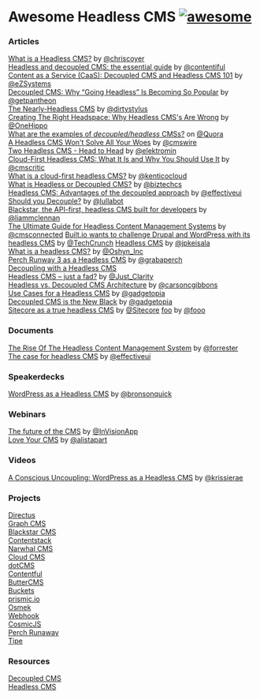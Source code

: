 # Awesome Headless CMS [![awesome](https://cdn.rawgit.com/sindresorhus/awesome/master/media/badge.svg)](https://github.com/sindresorhus/awesome)

### Articles

[What is a Headless CMS?](https://css-tricks.com/what-is-a-headless-cms/) by [@chriscoyer](https://github.com/chriscoyier)  
[Headless and decoupled CMS: the essential guide](https://www.contentful.com/r/knowledgebase/headless-and-decoupled-cms/) by [@contentiful](https://github.com/contentful)  
[Content as a Service (CaaS): Decoupled CMS and Headless CMS 101](https://ez.no/Blog/Content-as-a-Service-CaaS-Decoupled-CMS-and-Headless-CMS-101) by [@eZSystems](https://twitter.com/ezsystems)  
[Decoupled CMS: Why “Going Headless” Is Becoming So Popular](https://pantheon.io/decoupled-cms) by [@getpantheon](https://twitter.com/getpantheon)  
[The Nearly-Headless CMS](https://alistapart.com/column/nearly-headless-cms) by [@dirtystylus](https://twitter.com/dirtystylus)  
[Creating The Right Headspace: Why Headless CMS's Are Wrong](https://www.onehippo.com/en/resources/blogs/2016/2/why-headless-cms-is-wrong.html) by [@OneHippo](https://twitter.com/onehippo)  
[What are the examples of *decoupled/headless* CMSs?](https://www.quora.com/What-are-the-examples-of-*decoupled-headless*-CMSs) on [@Quora](https://twitter.com/Quora)  
[A Headless CMS Won't Solve All Your Woes](http://www.cmswire.com/web-cms/a-headless-cms-wont-solve-all-your-woes/) by [@cmswire](https://twitter.com/CMSWire)  
[Two Headless CMS - Head to Head](https://medium.com/apegroup-texts/two-headless-cms-head-to-head-94ea26b0b80f#.cocaed99l) by [@elektromin](https://twitter.com/elektromin)  
[Cloud-First Headless CMS: What It Is and Why You Should Use It](https://www.cmscritic.com/cloud-first-headless-cms-what-it-is-and-why-you-should-use-it/) by [@cmscritic](https://twitter.com/cmscritic)  
[What is a cloud-first headless CMS?](https://kenticocloud.com/blog/what-is-headless-cms) by [@kenticocloud](https://twitter.com/kenticocloud)  
[What is Headless or Decoupled CMS?](https://www.biztechcs.com/blog/what-headless-decoupled-cms/) by [@biztechcs](https://twitter.com/biztechcs)  
[Headless CMS: Advantages of the decoupled approach](http://www.effectiveui.com/blog/2016/11/14/headless-cms-advantages-decoupled-approach/) by [@effectiveui](https://twitter.com/effectiveui/)  
[Should you Decouple?](https://www.lullabot.com/articles/should-you-decouple) by [@lullabot](https://twitter.com/lullabot)  
[Blackstar, the API-first, headless CMS built for developers](http://withouttheloop.com/articles/2016-04-27-headless-cms/) by [@liammclennan](https://twitter.com/liammclennan)  
[The Ultimate Guide for Headless Content Management Systems](http://www.cms-connected.com/News-Archive/December-2016/The-Ultimate-Guide-for-Headless-Content-Management) by [@cmsconnected](https://twitter.com/cmsconnected)
[Built.io wants to challenge Drupal and WordPress with its headless CMS](https://techcrunch.com/2016/03/10/built-io-wants-to-challenge-drupal-and-wordpress-with-its-headless-cms/) by [@TechCrunch](https://twitter.com/techcrunch)
[Headless CMS](https://www.jpkeisala.com/headless-cms/) by [@jpkeisala](https://twitter.com/jpkeisala)  
[What is a headless CMS?](http://www.oshyn.com/Blogs/2016/december/Headless-CMS) by [@Oshyn_Inc](https://twitter.com/Oshyn_Inc)  
[Perch Runway 3 as a Headless CMS](https://grabaperch.com/blog/archive/perch-runway-3-as-a-headless-cms) by [@grabaperch](https://twitter.com/grabaperch)  
[Decoupling with a Headless CMS](http://symfony-cms.net/decoupling-headless-cms)  
[Headless CMS – just a fad?](http://www.digitalclaritygroup.com/headless-cms/) by [@Just_Clarity](https://twitter.com/Just_Clarity)  
[Headless vs. Decoupled CMS Architecture](https://hackernoon.com/headless-vs-decoupled-cms-architecture-e240838fbc99) by [@carsoncgibbons](https://twitter.com/carsoncgibbons)  
[Use Cases for a Headless CMS](http://gadgetopia.com/post/9743) by [@gadgetopia](https://twitter.com/gadgetopia/)  
[Decoupled CMS is the New Black](http://gadgetopia.com/post/7330) by [@gadgetopia](https://twitter.com/gadgetopia/)  
[Sitecore as a true headless CMS](https://www.sitecore.net/da-dk/company/blog/356/sitecore-as-a-true-headless-cms-4418) by [@Sitecore](https://twitter.com/Sitecore)
[foo](http://foo) by [@fooo](bar)

### Documents

[The Rise Of The Headless Content Management
System](documents/the-rise-of-the-headless-cms.pdf) by [@forrester](https://twitter.com/forrester)  
[The case for headless CMS](documents/EffectiveUI_HeadlessCMS.pdf) by [@effectiveui](https://twitter.com/effectiveui/)  

### Speakerdecks

[WordPress as a Headless CMS](https://www.slideshare.net/WordCampSydney/wordpress-as-a-headless-cms) by [@bronsonquick](https://twitter.com/bronsonquick)

### Webinars

[The future of the CMS](http://blog.invisionapp.com/the-future-of-the-cms/) by [@InVisionApp](https://twitter.com/InVisionApp)  
[Love Your CMS](https://alistapart.com/event/content-management) by [@alistapart](https://twitter.com/alistapart)

### Videos

[A Conscious Uncoupling: WordPress as a Headless CMS](https://www.youtube.com/watch?v=RDx6G287WKo) by [@krissierae](https://twitter.com/krissierae)  

### Projects

[Directus](https://getdirectus.com/)  
[Graph CMS](https://graphcms.com/)  
[Blackstar CMS](https://blackstarcms.net/)  
[Contentstack](https://www.built.io/products/contentstack/overview)  
[Narwhal CMS](http://www.narwhalcms.com/)  
[Cloud CMS](https://www.cloudcms.com/)  
[dotCMS](http://dotcms.com/)  
[Contentful](https://www.contentful.com/)  
[ButterCMS](https://buttercms.com/)  
[Buckets](http://buckets.io/)  
[prismic.io](https://prismic.io/)  
[Osmek](http://osmek.com/)  
[Webhook](http://www.webhook.com/)  
[CosmicJS](https://cosmicjs.com/)  
[Perch Runaway](https://perchrunway.com/)   
[Tipe](https://tipe.io/) 

### Resources

[Decoupled CMS](http://decoupledcms.org/)  
[Headless CMS](https://headlesscms.org/)  











